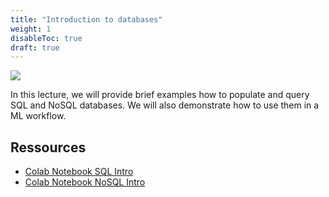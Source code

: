 ```yaml
---
title: "Introduction to databases"
weight: 1
disableToc: true
draft: true
---
```


![](/ds22/images/goldie_space.jpeg)

In this lecture, we will provide brief examples how to populate and query SQL and NoSQL databases. We will also demonstrate how to use them in a ML workflow.

## Ressources

* [Colab Notebook SQL Intro](https://colab.research.google.com/github/aaubs/ds-master/blob/main/notebooks/M5-db-sql-intro.ipynb)
* [Colab Notebook NoSQL Intro](https://colab.research.google.com/github/aaubs/ds-master/blob/main/notebooks/M5-db-nosql-lntro.ipynb)



  